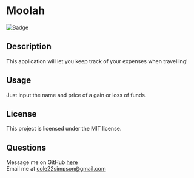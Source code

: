 
  # Moolah

  [![Badge](https://img.shields.io/badge/License-MIT-red.svg)](https://opensource.org/licenses/MIT)

  ## Description

  This application will let you keep track of your expenses when travelling!

  ## Usage

  Just input the name and price of a gain or loss of funds.
  
  ## License

  This project is licensed under the MIT license.

  ## Questions

  Message me on GitHub [here](github.com/cole22simpson)
  <br>
  Email me at cole22simpson@gmail.com

